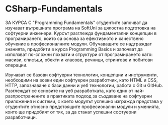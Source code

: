 # CSharp-Fundamentals
ЗА КУРСА
С "Programming Fundamentals" студентите започват да изучават вътрешната програма на SoftUni за цялостна подготовка на софтуерни инженери. Курсът разглежда фундаментални концепции в програмирането, които са основа за ефективното и качествено обучение в професионалните модули. Обучаващите се надграждат знанията, придобити в курса Programming Basics и започват да използват по-сложни похвати и структури от програмирането като: масиви, списъци, обекти и класове, речници, стрингове и побитови операции.

Изучават се базови софтуерни технологии, концепции и инструменти, необходими на всеки един софтуерен разработчик, като HTML и CSS, HTTP, запознаване с бази данни и уеб технологии, работа с Git и GitHub. Разглеждат се основите на уеб разработката, като един от най-разпространените в практиката подход за създаване на софтуерни приложения и системи, с което модулът успешно изгражда представа у студентите относно предстоящите професионални модули и уменията, които ще придобият от тях, за да станат успешни софтуерни разработчици.